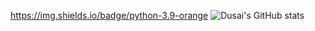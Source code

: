 https://img.shields.io/badge/python-3.9-orange
![Dusai's GitHub stats](https://github-readme-stats.vercel.app/api?username=lengyingmofeng)

